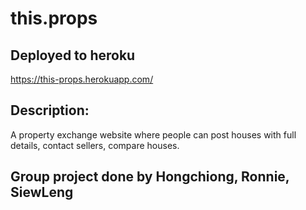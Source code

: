 # this.props

## Deployed to heroku
https://this-props.herokuapp.com/

## Description:
A property exchange website where people can post houses with full details, contact sellers, compare houses.

## Group project done by Hongchiong, Ronnie, SiewLeng
